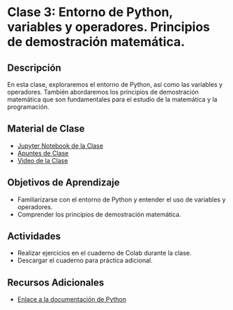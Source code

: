 # Clase 3: Entorno de Python, variables y operadores. Principios de demostración matemática.

## Descripción
En esta clase, exploraremos el entorno de Python, así como las variables y operadores. También abordaremos los principios de demostración matemática que son fundamentales para el estudio de la matemática y la programación.

## Material de Clase
- [Jupyter Notebook de la Clase](https://colab.research.google.com/drive/1gKLg7fce-wquZhZIRvRg4vYMuRhPTkHj?usp=sharing)
- [Apuntes de Clase](https://miro.com/app/board/uXjVK4TstJw=/?share_link_id=226237045822)
- [Video de la Clase](https://youtu.be/16GR6LGy8FA)

## Objetivos de Aprendizaje
- Familiarizarse con el entorno de Python y entender el uso de variables y operadores.
- Comprender los principios de demostración matemática.

## Actividades
- Realizar ejercicios en el cuaderno de Colab durante la clase.
- Descargar el cuaderno para práctica adicional.

## Recursos Adicionales
- [Enlace a la documentación de Python](https://docs.python.org/)


